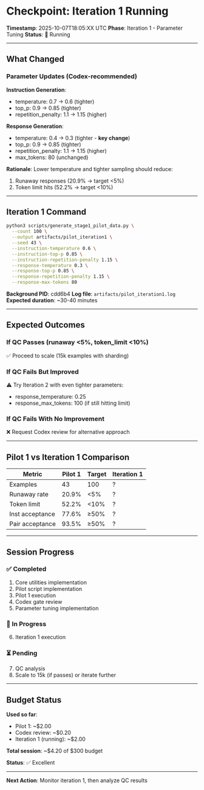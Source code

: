 # Checkpoint: Iteration 1 Running

**Timestamp**: 2025-10-07T18:05:XX UTC
**Phase**: Iteration 1 - Parameter Tuning
**Status**: 🔄 Running

---

## What Changed

### Parameter Updates (Codex-recommended)

**Instruction Generation**:
- temperature: 0.7 → 0.6 (tighter)
- top_p: 0.9 → 0.85 (tighter)
- repetition_penalty: 1.1 → 1.15 (higher)

**Response Generation**:
- temperature: 0.4 → 0.3 (tighter - **key change**)
- top_p: 0.9 → 0.85 (tighter)
- repetition_penalty: 1.1 → 1.15 (higher)
- max_tokens: 80 (unchanged)

**Rationale**: Lower temperature and tighter sampling should reduce:
1. Runaway responses (20.9% → target <5%)
2. Token limit hits (52.2% → target <10%)

---

## Iteration 1 Command

```bash
python3 scripts/generate_stage1_pilot_data.py \
  --count 100 \
  --output artifacts/pilot_iteration1 \
  --seed 43 \
  --instruction-temperature 0.6 \
  --instruction-top-p 0.85 \
  --instruction-repetition-penalty 1.15 \
  --response-temperature 0.3 \
  --response-top-p 0.85 \
  --response-repetition-penalty 1.15 \
  --response-max-tokens 80
```

**Background PID**: cdd6b4
**Log file**: `artifacts/pilot_iteration1.log`
**Expected duration**: ~30-40 minutes

---

## Expected Outcomes

### If QC Passes (runaway <5%, token_limit <10%)
✅ Proceed to scale (15k examples with sharding)

### If QC Fails But Improved
⚠️ Try Iteration 2 with even tighter parameters:
- response_temperature: 0.25
- response_max_tokens: 100 (if still hitting limit)

### If QC Fails With No Improvement
❌ Request Codex review for alternative approach

---

## Pilot 1 vs Iteration 1 Comparison

| Metric | Pilot 1 | Target | Iteration 1 |
|--------|---------|--------|-------------|
| Examples | 43 | 100 | ? |
| Runaway rate | 20.9% | <5% | ? |
| Token limit | 52.2% | <10% | ? |
| Inst acceptance | 77.6% | ≥50% | ? |
| Pair acceptance | 93.5% | ≥50% | ? |

---

## Session Progress

### ✅ Completed
1. Core utilities implementation
2. Pilot script implementation
3. Pilot 1 execution
4. Codex gate review
5. Parameter tuning implementation

### 🔄 In Progress
6. Iteration 1 execution

### ⏳ Pending
7. QC analysis
8. Scale to 15k (if passes) or iterate further

---

## Budget Status

**Used so far**:
- Pilot 1: ~$2.00
- Codex review: ~$0.20
- Iteration 1 (running): ~$2.00

**Total session**: ~$4.20 of $300 budget

**Status**: ✅ Excellent

---

**Next Action**: Monitor iteration 1, then analyze QC results
